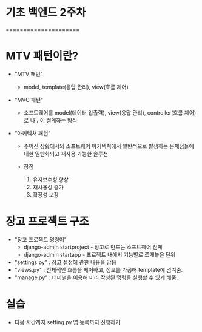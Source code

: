 # 기초 백엔드 2주차 #
=====================

# MTV 패턴이란?

- "MTV 패턴"
  + model, template(응답 관리), view(흐름 제어)

- "MVC 패턴"
  + 소프트웨어를
  model(데이터 입출력), 
  view(응답 관리), 
  controller(흐름 제어) 로 나누어 설계하는 방식

- "아키텍쳐 패턴"
  + 주어진 상황에서의 소프트웨어 아키텍쳐에서 일반적으로 발생하는 문제점들에 대한 일반화되고 재사용 가능한 솔루션

  + 장점
    1. 유지보수성 향상
    2. 재사용성 증가
    3. 확장성 보장


# 장고 프로젝트 구조

- "장고 프로젝트 명령어"
  + django-admin startproject - 장고로 만드는 소프트웨어 전체
  + django-admin startapp - 프로젝트 내에서 기능별로 쪼개놓은 단위
- "settings.py" : 장고 설정에 관한 내용을 담음
- "views.py" : 전체적인 흐름을 제어하고, 정보를 가공해 template에 넘겨줌.
- "manage.py" : 터미널을 이용해 미리 작성된 명령을 실행할 수 있게 해줌.


# 실습
- 다음 시간까지 setting.py 앱 등록까지 진행하기